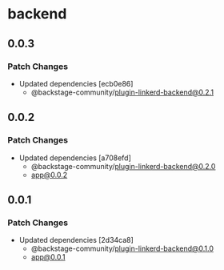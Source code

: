 # backend

## 0.0.3

### Patch Changes

- Updated dependencies [ecb0e86]
  - @backstage-community/plugin-linkerd-backend@0.2.1

## 0.0.2

### Patch Changes

- Updated dependencies [a708efd]
  - @backstage-community/plugin-linkerd-backend@0.2.0
  - app@0.0.2

## 0.0.1

### Patch Changes

- Updated dependencies [2d34ca8]
  - @backstage-community/plugin-linkerd-backend@0.1.0
  - app@0.0.1
